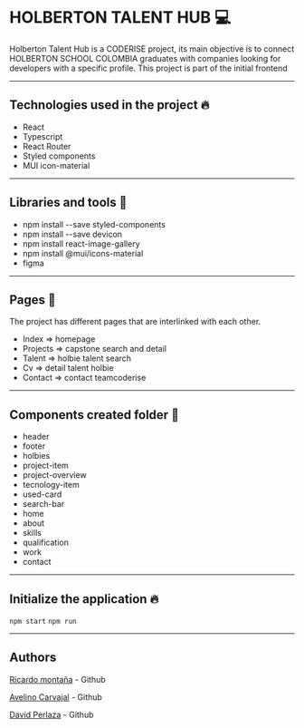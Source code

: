 # HOLBERTON TALENT HUB :computer:

Holberton Talent Hub is a CODERISE project, its main objective is to connect HOLBERTON SCHOOL COLOMBIA graduates with companies looking for developers with a specific profile. This project is part of the initial frontend 

___

## Technologies used in the project :fire:

* React
* Typescript
* React Router
* Styled components
* MUI icon-material

 ___
 
 ## Libraries and tools :file_folder:
 
 * npm install --save styled-components
 * npm install --save devicon
 * npm install react-image-gallery
 * npm install @mui/icons-material
 * figma

___

## Pages :notebook:

The project has different pages that are interlinked with each other.

* Index => homepage
* Projects => capstone search and detail
* Talent => holbie talent search
* Cv => detail talent holbie
* Contact => contact teamcoderise

___


## Components created folder :dart:

* header
* footer
* holbies
* project-item 
* project-overview
* tecnology-item
* used-card
* search-bar
* home
* about
* skills
* qualification
* work
* contact

___

## Initialize the application :fire:

```npm start```
```npm run```

___

## Authors

[Ricardo montaña](https://github.com/rmbodegalibre) - Github

[Avelino Carvajal](https://github.com/AvelinoC5) - Github

[David Perlaza](https://github.com/davidperlaza14) - Github

